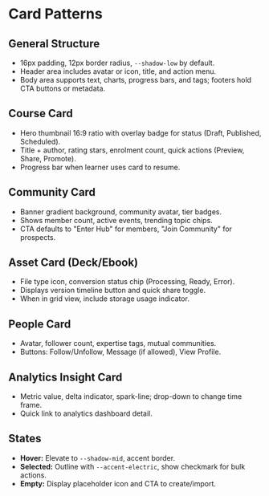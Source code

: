 # Card Patterns

## General Structure
- 16px padding, 12px border radius, `--shadow-low` by default.
- Header area includes avatar or icon, title, and action menu.
- Body area supports text, charts, progress bars, and tags; footers hold CTA buttons or metadata.

## Course Card
- Hero thumbnail 16:9 ratio with overlay badge for status (Draft, Published, Scheduled).
- Title + author, rating stars, enrolment count, quick actions (Preview, Share, Promote).
- Progress bar when learner uses card to resume.

## Community Card
- Banner gradient background, community avatar, tier badges.
- Shows member count, active events, trending topic chips.
- CTA defaults to "Enter Hub" for members, "Join Community" for prospects.

## Asset Card (Deck/Ebook)
- File type icon, conversion status chip (Processing, Ready, Error).
- Displays version timeline button and quick share toggle.
- When in grid view, include storage usage indicator.

## People Card
- Avatar, follower count, expertise tags, mutual communities.
- Buttons: Follow/Unfollow, Message (if allowed), View Profile.

## Analytics Insight Card
- Metric value, delta indicator, spark-line; drop-down to change time frame.
- Quick link to analytics dashboard detail.

## States
- **Hover:** Elevate to `--shadow-mid`, accent border.
- **Selected:** Outline with `--accent-electric`, show checkmark for bulk actions.
- **Empty:** Display placeholder icon and CTA to create/import.
